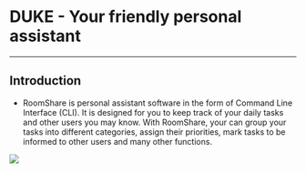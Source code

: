 # DUKE - Your friendly personal assistant

---
## Introduction

* RoomShare is personal assistant software in the form of Command Line Interface (CLI). It is designed for you to keep track of your daily tasks and other users you may know. With RoomShare, your can group your tasks into different categories, assign their priorities, mark tasks to be informed to other users and many other functions.

![](https://github.com/AY1920S1-CS2113T-F14-3/main/blob/master/ui-mockup.png)

